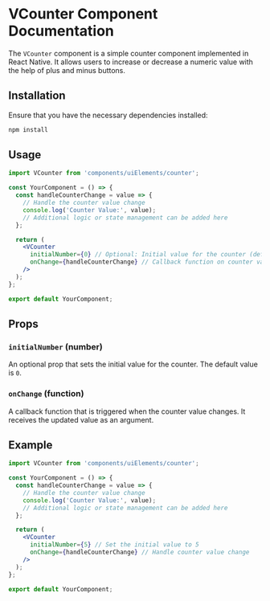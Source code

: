 # VCounter Component Documentation

The `VCounter` component is a simple counter component implemented in React Native. It allows users to increase or decrease a numeric value with the help of plus and minus buttons.

## Installation

Ensure that you have the necessary dependencies installed:

```bash
npm install
```

## Usage

```jsx
import VCounter from 'components/uiElements/counter';

const YourComponent = () => {
  const handleCounterChange = value => {
    // Handle the counter value change
    console.log('Counter Value:', value);
    // Additional logic or state management can be added here
  };

  return (
    <VCounter
      initialNumber={0} // Optional: Initial value for the counter (default is 0)
      onChange={handleCounterChange} // Callback function on counter value change
    />
  );
};

export default YourComponent;
```

## Props

### `initialNumber` (number)

An optional prop that sets the initial value for the counter. The default value is `0`.

### `onChange` (function)

A callback function that is triggered when the counter value changes. It receives the updated value as an argument.

## Example

```jsx
import VCounter from 'components/uiElements/counter';

const YourComponent = () => {
  const handleCounterChange = value => {
    // Handle the counter value change
    console.log('Counter Value:', value);
    // Additional logic or state management can be added here
  };

  return (
    <VCounter
      initialNumber={5} // Set the initial value to 5
      onChange={handleCounterChange} // Handle counter value change
    />
  );
};

export default YourComponent;
```
